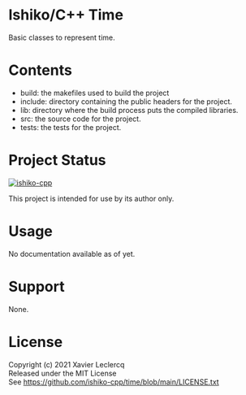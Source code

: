 # Ishiko/C++ Time

Basic classes to represent time.

# Contents

- build: the makefiles used to build the project
- include: directory containing the public headers for the project.
- lib: directory where the build process puts the compiled libraries.
- src: the source code for the project.
- tests: the tests for the project.

# Project Status

[![ishiko-cpp](https://circleci.com/gh/ishiko-cpp/time.svg?style=shield)](https://circleci.com/gh/ishiko-cpp/time)

This project is intended for use by its author only.

# Usage

No documentation available as of yet.

# Support

None.

# License

Copyright (c) 2021 Xavier Leclercq\
Released under the MIT License\
See https://github.com/ishiko-cpp/time/blob/main/LICENSE.txt
